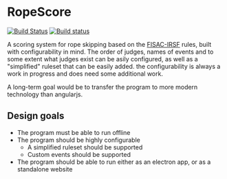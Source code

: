 # RopeScore
[![Build Status](https://travis-ci.com/svbeon/RopeScore.svg?token=1s4TY9oCWeYFsQ1xi8ci&branch=master)](https://travis-ci.com/svbeon/RopeScore)
[![Build status](https://ci.appveyor.com/api/projects/status/cc805ye4rsim9kc7?svg=true)](https://ci.appveyor.com/project/svbeon/ropescore)


A scoring system for rope skipping based on the [FISAC-IRSF](https://fisac-irsf.org) rules, built with configurability in mind. The order of judges, names of events and to some extent what judges exist can be asily configured, as well as a "simplified" ruleset that can be easily added. the configurability is always a work in progress and does need some additional work.

A long-term goal would be to transfer the program to more modern technology than angularjs.

## Design goals

  - The program must be able to run offline
  - The program should be highly configurable
    - A simplified ruleset should be supported
    - Custom events should be supported
  - The program should be able to run either as an electron app, or as a standalone website
